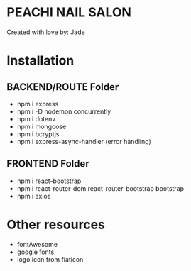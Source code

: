 # PEACHI NAIL SALON

Created with love by: Jade

# Installation

## BACKEND/ROUTE Folder

- npm i express
- npm i -D nodemon concurrently
- npm i dotenv
- npm i mongoose
- npm i bcryptjs
- npm i express-async-handler (error handling)

## FRONTEND Folder

- npm i react-bootstrap
- npm i react-router-dom react-router-bootstrap bootstrap
- npm i axios

# Other resources

- fontAwesome
- google fonts
- logo icon from flaticon
